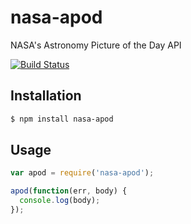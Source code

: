# nasa-apod
NASA's Astronomy Picture of the Day API

[![Build Status](https://travis-ci.org/hodavidhara/nasa-apod.svg?branch=develop)](https://travis-ci.org/hodavidhara/nasa-apod)

## Installation

```bash
$ npm install nasa-apod
```

## Usage

```javascript
var apod = require('nasa-apod');

apod(function(err, body) {
  console.log(body);
});
```